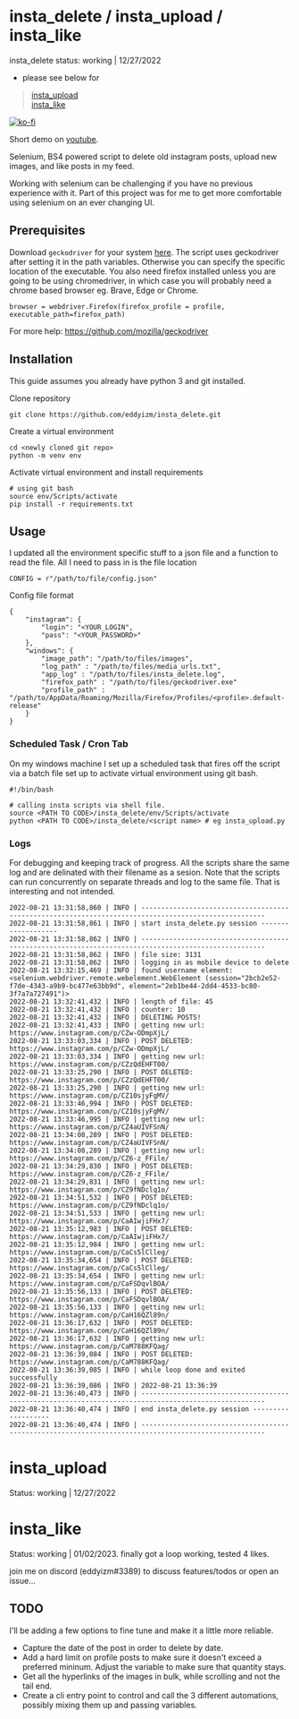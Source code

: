 # insta_delete / insta_upload / insta_like

insta_delete status: working | 12/27/2022  

* please see below for  
> [insta_upload](#upload)  
> [insta_like](#like) 
  
[![ko-fi](https://www.ko-fi.com/img/githubbutton_sm.svg)](https://ko-fi.com/L3L01HI5A)

 Short demo on [youtube](https://youtu.be/3YaTVtTsMgY).

Selenium, BS4 powered script to delete old instagram posts, upload new images, and like posts in my feed.

Working with selenium can be challenging if you have no previous experience with it. Part of this project was for me to get more comfortable using selenium on an ever changing UI. 

## Prerequisites

Download `geckodriver` for your system [here](https://github.com/mozilla/geckodriver/releases). The script uses geckodriver after setting it in the path variables. Otherwise you can specify the specific location of the executable. You also need firefox installed unless you are going to be using chromedriver, in which case you will probably need a chrome based browser eg. Brave, Edge or Chrome. 


```
browser = webdriver.Firefox(firefox_profile = profile, executable_path=firefox_path)
```

For more help: https://github.com/mozilla/geckodriver


## Installation

This guide assumes you already have python 3 and git installed.  

Clone repository  

    git clone https://github.com/eddyizm/insta_delete.git  

Create a virtual environment  

    cd <newly cloned git repo>
    python -m venv env

Activate virtual environment and install requirements

    # using git bash
    source env/Scripts/activate  
    pip install -r requirements.txt

## Usage

I updated all the environment specific stuff to a json file and a function to read the file. All I need to pass in is the file location

    CONFIG = r"/path/to/file/config.json"


Config file format

    {
        "instagram": {
            "login": "<YOUR_LOGIN",
            "pass": "<YOUR_PASSWORD>"
        },
        "windows": {
            "image_path": "/path/to/files/images",
            "log_path" : "/path/to/files/media_urls.txt",
            "app_log" : "/path/to/files/insta_delete.log",
            "firefox_path" : "/path/to/files/geckodriver.exe"
            "profile_path" : "/path/to/AppData/Roaming/Mozilla/Firefox/Profiles/<profile>.default-release"
        }
    }

### Scheduled Task / Cron Tab
On my windows machine I set up a scheduled task that fires off the script via a batch file set up to activate virtual environment using git bash. 

    #!/bin/bash

    # calling insta scripts via shell file. 
    source <PATH TO CODE>/insta_delete/env/Scripts/activate
    python <PATH TO CODE>/insta_delete/<script name> # eg insta_upload.py

### Logs
For debugging and keeping track of progress. All the scripts share the same log and are delinated with their filename as a sesion. Note that the scripts can run concurrently on separate threads and log to the same file. That is interesting and not intended. 

    2022-08-21 13:31:58,860 | INFO | ----------------------------------------------------------------------------------------------------- 
    2022-08-21 13:31:58,861 | INFO | start insta_delete.py session -------------------
    2022-08-21 13:31:58,862 | INFO | ----------------------------------------------------------------------------------------------------- 
    2022-08-21 13:31:58,862 | INFO | file size: 3131
    2022-08-21 13:31:58,862 | INFO | logging in as mobile device to delete
    2022-08-21 13:32:15,469 | INFO | found username element: <selenium.webdriver.remote.webelement.WebElement (session="2bcb2e52-f7de-4343-a9b9-bc477e63bb9d", element="2eb1be44-2dd4-4533-bc80-3f7a7a727491")>
    2022-08-21 13:32:41,432 | INFO | length of file: 45
    2022-08-21 13:32:41,432 | INFO | counter: 10
    2022-08-21 13:32:41,432 | INFO | DELETING POSTS!
    2022-08-21 13:32:41,433 | INFO | getting new url: https://www.instagram.com/p/CZw-ODmpXjL/
    2022-08-21 13:33:03,334 | INFO | POST DELETED: https://www.instagram.com/p/CZw-ODmpXjL/
    2022-08-21 13:33:03,334 | INFO | getting new url: https://www.instagram.com/p/CZzQdEHFT00/
    2022-08-21 13:33:25,290 | INFO | POST DELETED: https://www.instagram.com/p/CZzQdEHFT00/
    2022-08-21 13:33:25,290 | INFO | getting new url: https://www.instagram.com/p/CZ10sjyFgMV/
    2022-08-21 13:33:46,994 | INFO | POST DELETED: https://www.instagram.com/p/CZ10sjyFgMV/
    2022-08-21 13:33:46,995 | INFO | getting new url: https://www.instagram.com/p/CZ4aUIVFSnN/
    2022-08-21 13:34:08,289 | INFO | POST DELETED: https://www.instagram.com/p/CZ4aUIVFSnN/
    2022-08-21 13:34:08,289 | INFO | getting new url: https://www.instagram.com/p/CZ6-z_FFile/
    2022-08-21 13:34:29,830 | INFO | POST DELETED: https://www.instagram.com/p/CZ6-z_FFile/
    2022-08-21 13:34:29,831 | INFO | getting new url: https://www.instagram.com/p/CZ9fNDclq1o/
    2022-08-21 13:34:51,532 | INFO | POST DELETED: https://www.instagram.com/p/CZ9fNDclq1o/
    2022-08-21 13:34:51,533 | INFO | getting new url: https://www.instagram.com/p/CaAIwjiFHx7/
    2022-08-21 13:35:12,983 | INFO | POST DELETED: https://www.instagram.com/p/CaAIwjiFHx7/
    2022-08-21 13:35:12,984 | INFO | getting new url: https://www.instagram.com/p/CaCs5lClleg/
    2022-08-21 13:35:34,654 | INFO | POST DELETED: https://www.instagram.com/p/CaCs5lClleg/
    2022-08-21 13:35:34,654 | INFO | getting new url: https://www.instagram.com/p/CaFSDqvlBOA/
    2022-08-21 13:35:56,133 | INFO | POST DELETED: https://www.instagram.com/p/CaFSDqvlBOA/
    2022-08-21 13:35:56,133 | INFO | getting new url: https://www.instagram.com/p/CaH16QZl89n/
    2022-08-21 13:36:17,632 | INFO | POST DELETED: https://www.instagram.com/p/CaH16QZl89n/
    2022-08-21 13:36:17,632 | INFO | getting new url: https://www.instagram.com/p/CaM788KFQag/
    2022-08-21 13:36:39,084 | INFO | POST DELETED: https://www.instagram.com/p/CaM788KFQag/
    2022-08-21 13:36:39,085 | INFO | while loop done and exited successfully
    2022-08-21 13:36:39,086 | INFO | 2022-08-21 13:36:39
    2022-08-21 13:36:40,473 | INFO | ----------------------------------------------------------------------------------------------------- 
    2022-08-21 13:36:40,474 | INFO | end insta_delete.py session -------------------
    2022-08-21 13:36:40,474 | INFO | ----------------------------------------------------------------------------------------------------- 


<a name="upload"></a>
# insta_upload

Status: working | 12/27/2022

<a name="like"></a>
# insta_like

Status: working |  01/02/2023. finally got a loop working, tested 4 likes. 

join me on discord (eddyizm#3389) to discuss features/todos or open an issue...

## TODO
I'll be adding a few options to fine tune and make it a little more reliable.
* Capture the date of the post in order to delete by date.
* Add a hard limit on profile posts to make sure it doesn't exceed a preferred mininum. Adjust the variable to make sure that quantity stays.  
* Get all the hyperlinks of the images in bulk, while scrolling and not the tail end.
* Create a cli entry point to control and call the 3 different automations, possibly mixing them up and passing variables.  